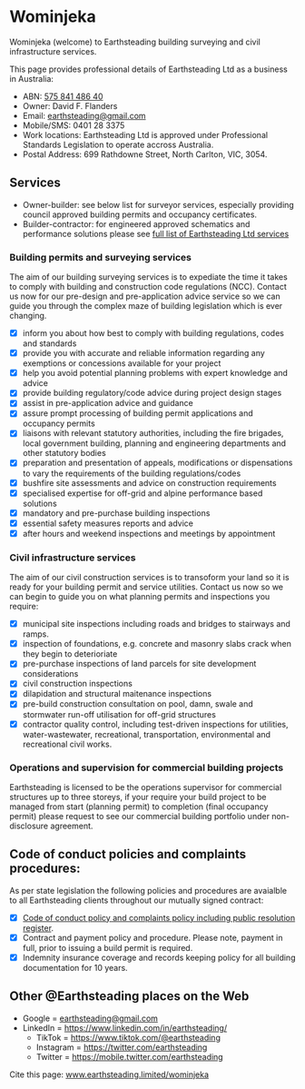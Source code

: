 # Wominjeka
Wominjeka (welcome) to Earthsteading building surveying and civil infrastructure services.

This page provides professional details of Earthsteading Ltd as a business in Australia:
  * ABN: [575 841 486 40](https://abr.business.gov.au/ABN/View?id=57584148640#)
  * Owner: David F. Flanders
  * Email: earthsteading@gmail.com
  * Mobile/SMS: 0401 28 3375
  * Work locations: Earthsteading Ltd is approved under Professional Standards Legislation to operate accross Australia.
  * Postal Address: 699 Rathdowne Street, North Carlton, VIC, 3054.

## Services 
 - Owner-builder: see below list for surveyor services, especially providing council approved building permits and occupancy certificates.
 - Builder-contractor: for engineered approved schematics and performance solutions please see [full list of Earthsteading Ltd services](https://github.com/earthsteading)

### Building permits and surveying services
The aim of our building surveying services is to expediate the time it takes to comply with building and construction code regulations (NCC).  Contact us now for our pre-design and pre-application advice service so we can guide you through the complex maze of building legislation which is ever changing. 

 - [x] inform you about how best to comply with building regulations, codes and standards
 - [x] provide you with accurate and reliable information regarding any exemptions or concessions available for your project
 - [x] help you avoid potential planning problems with expert knowledge and advice
 - [x] provide building regulatory/code advice during project design stages
 - [x] assist in pre-application advice and guidance
 - [x] assure prompt processing of building permit applications and occupancy permits
 - [x] liaisons with relevant statutory authorities, including the fire brigades, local government building, planning and engineering departments and other statutory bodies
 - [x] preparation and presentation of appeals, modifications or dispensations to vary the requirements of the building regulations/codes
 - [x] bushfire site assessments and advice on construction requirements
 - [x] specialised expertise for off-grid and alpine performance based solutions
 - [x] mandatory and pre-purchase building inspections
 - [x] essential safety measures reports and advice
 - [x] after hours and weekend inspections and meetings by appointment

### Civil infrastructure services
The aim of our civil construction services is to transoform your land so it is ready for your building permit and service utilities. Contact us now so we can begin to guide you on what planning permits and inspections you require:
 - [x] municipal site inspections including roads and bridges to stairways and ramps.
 - [x] inspection of foundations, e.g. concrete and masonry slabs crack when they begin to deterioriate
 - [x] pre-purchase inspections of land parcels for site development considerations
 - [x] civil construction inspections
 - [x] dilapidation and structural maitenance inspections
 - [x] pre-build construction consultation on pool, damn, swale and stormwater run-off utilisation for off-grid structures
 - [x] contractor quality control, including test-driven inspections for utilities, water-wastewater, recreational, transportation, environmental and recreational civil works.

### Operations and supervision for commercial building projects
Earthsteading is licensed to be the operations supervisor for commercial structures up to three storeys, if your require your build project to be managed from start (planning permit) to completion (final occupancy permit) please request to see our commercial building portfolio under non-disclosure agreement.

## Code of conduct policies and complaints procedures:
As per state legislation the following policies and procedures are avaialble to all Earthsteading clients throughout our mutually signed contract:
  - [x] [Code of conduct policy and complaints policy including public resolution register](https://github.com/earthsteading/contracting-procedures).
  - [x] Contract and payment policy and procedure.  Please note, payment in full, prior to issuing a build permit is required.
  - [x] Indemnity insurance coverage and records keeping policy for all building documentation for 10 years.

## Other @Earthsteading places on the Web
   * Google = earthsteading@gmail.com
   * LinkedIn = https://www.linkedin.com/in/earthsteading/
     * TikTok = https://www.tiktok.com/@earthsteading
     * Instagram = https://twitter.com/earthsteading
     * Twitter = https://mobile.twitter.com/earthsteading

Cite this page: www.earthsteading.limited/wominjeka
